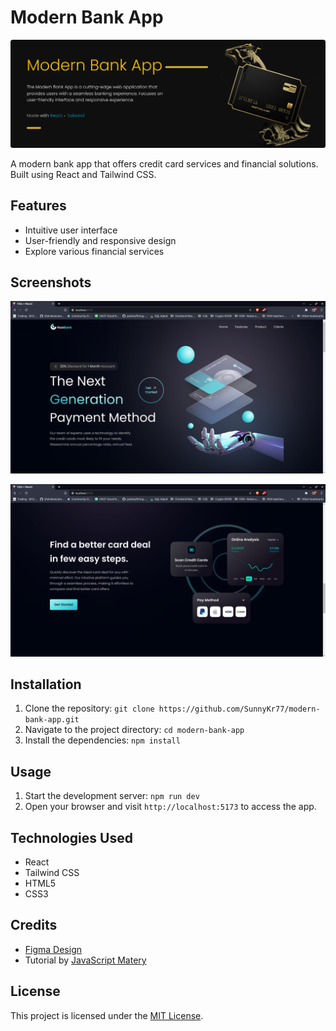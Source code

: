 # Modern Bank App

![Modern Bank App](./src/assets/Bank%20Covercover.png)

A modern bank app that offers credit card services and financial solutions. Built using React and Tailwind CSS.

## Features

- Intuitive user interface
- User-friendly and responsive design
- Explore various financial services

## Screenshots

![Hero Section](./src/assets/1.%20nav%20and%20hero.png)

![Feature Section](./src/assets/4.%20Feature%203%20section.png)

## Installation

1. Clone the repository: `git clone https://github.com/SunnyKr77/modern-bank-app.git`
2. Navigate to the project directory: `cd modern-bank-app`
3. Install the dependencies: `npm install`

## Usage

1. Start the development server: `npm run dev`
2. Open your browser and visit `http://localhost:5173` to access the app.

## Technologies Used

- React
- Tailwind CSS
- HTML5
- CSS3

## Credits

- [Figma Design](https://www.figma.com/file/bUGIPys15E78w9bs1l4tgS/HooBank?type=design&node-id=310-485&t=We2nhLSTgnZJf9Tz-0)
- Tutorial by [JavaScript Matery](https://www.youtube.com/watch?v=F627pKNUCVQ&list=PL6QREj8te1P6CkO_4OIK1-nwG5OxCD5tR&index=12&t=23778s)

## License

This project is licensed under the [MIT License](LICENSE).

